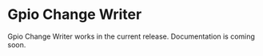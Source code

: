 # Gpio Change Writer

Gpio Change Writer works in the current release. Documentation is coming soon.
